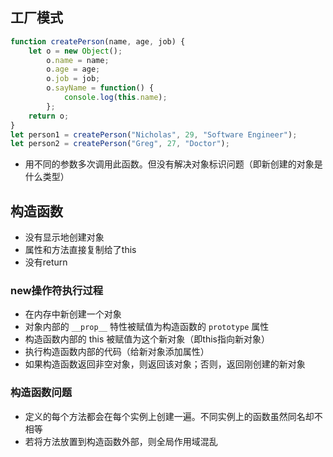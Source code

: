 ## 工厂模式

```javascript
function createPerson(name, age, job) {
    let o = new Object();
        o.name = name;
        o.age = age;
        o.job = job;
        o.sayName = function() {
        	console.log(this.name);
    	};
	return o;
}
let person1 = createPerson("Nicholas", 29, "Software Engineer");
let person2 = createPerson("Greg", 27, "Doctor");
```

- 用不同的参数多次调用此函数。但没有解决对象标识问题（即新创建的对象是什么类型）

## 构造函数

- 没有显示地创建对象
- 属性和方法直接复制给了this
- 没有return

### new操作符执行过程

- 在内存中新创建一个对象
- 对象内部的 `__prop__` 特性被赋值为构造函数的 `prototype` 属性
- 构造函数内部的 this 被赋值为这个新对象（即this指向新对象）
- 执行构造函数内部的代码（给新对象添加属性）
- 如果构造函数返回非空对象，则返回该对象；否则，返回刚创建的新对象

### 构造函数问题

- 定义的每个方法都会在每个实例上创建一遍。不同实例上的函数虽然同名却不相等
- 若将方法放置到构造函数外部，则全局作用域混乱